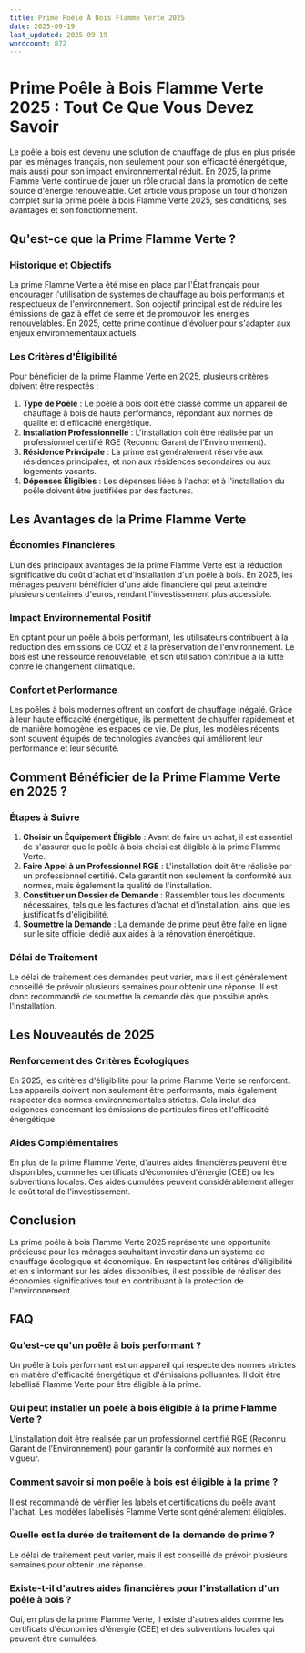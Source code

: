 ```yaml
---
title: Prime Poêle À Bois Flamme Verte 2025
date: 2025-09-19
last_updated: 2025-09-19
wordcount: 872
---
```


# Prime Poêle à Bois Flamme Verte 2025 : Tout Ce Que Vous Devez Savoir

Le poêle à bois est devenu une solution de chauffage de plus en plus prisée par les ménages français, non seulement pour son efficacité énergétique, mais aussi pour son impact environnemental réduit. En 2025, la prime Flamme Verte continue de jouer un rôle crucial dans la promotion de cette source d'énergie renouvelable. Cet article vous propose un tour d'horizon complet sur la prime poêle à bois Flamme Verte 2025, ses conditions, ses avantages et son fonctionnement.

## Qu'est-ce que la Prime Flamme Verte ?

### Historique et Objectifs

La prime Flamme Verte a été mise en place par l'État français pour encourager l'utilisation de systèmes de chauffage au bois performants et respectueux de l'environnement. Son objectif principal est de réduire les émissions de gaz à effet de serre et de promouvoir les énergies renouvelables. En 2025, cette prime continue d'évoluer pour s'adapter aux enjeux environnementaux actuels.

### Les Critères d'Éligibilité

Pour bénéficier de la prime Flamme Verte en 2025, plusieurs critères doivent être respectés :

1. **Type de Poêle** : Le poêle à bois doit être classé comme un appareil de chauffage à bois de haute performance, répondant aux normes de qualité et d'efficacité énergétique.
2. **Installation Professionnelle** : L'installation doit être réalisée par un professionnel certifié RGE (Reconnu Garant de l’Environnement).
3. **Résidence Principale** : La prime est généralement réservée aux résidences principales, et non aux résidences secondaires ou aux logements vacants.
4. **Dépenses Éligibles** : Les dépenses liées à l'achat et à l'installation du poêle doivent être justifiées par des factures.

## Les Avantages de la Prime Flamme Verte

### Économies Financières

L'un des principaux avantages de la prime Flamme Verte est la réduction significative du coût d'achat et d'installation d'un poêle à bois. En 2025, les ménages peuvent bénéficier d'une aide financière qui peut atteindre plusieurs centaines d'euros, rendant l'investissement plus accessible.

### Impact Environnemental Positif

En optant pour un poêle à bois performant, les utilisateurs contribuent à la réduction des émissions de CO2 et à la préservation de l'environnement. Le bois est une ressource renouvelable, et son utilisation contribue à la lutte contre le changement climatique.

### Confort et Performance

Les poêles à bois modernes offrent un confort de chauffage inégalé. Grâce à leur haute efficacité énergétique, ils permettent de chauffer rapidement et de manière homogène les espaces de vie. De plus, les modèles récents sont souvent équipés de technologies avancées qui améliorent leur performance et leur sécurité.

## Comment Bénéficier de la Prime Flamme Verte en 2025 ?

### Étapes à Suivre

1. **Choisir un Équipement Éligible** : Avant de faire un achat, il est essentiel de s'assurer que le poêle à bois choisi est éligible à la prime Flamme Verte.
2. **Faire Appel à un Professionnel RGE** : L'installation doit être réalisée par un professionnel certifié. Cela garantit non seulement la conformité aux normes, mais également la qualité de l'installation.
3. **Constituer un Dossier de Demande** : Rassembler tous les documents nécessaires, tels que les factures d'achat et d'installation, ainsi que les justificatifs d'éligibilité.
4. **Soumettre la Demande** : La demande de prime peut être faite en ligne sur le site officiel dédié aux aides à la rénovation énergétique.

### Délai de Traitement

Le délai de traitement des demandes peut varier, mais il est généralement conseillé de prévoir plusieurs semaines pour obtenir une réponse. Il est donc recommandé de soumettre la demande dès que possible après l'installation.

## Les Nouveautés de 2025

### Renforcement des Critères Écologiques

En 2025, les critères d'éligibilité pour la prime Flamme Verte se renforcent. Les appareils doivent non seulement être performants, mais également respecter des normes environnementales strictes. Cela inclut des exigences concernant les émissions de particules fines et l'efficacité énergétique.

### Aides Complémentaires

En plus de la prime Flamme Verte, d'autres aides financières peuvent être disponibles, comme les certificats d'économies d'énergie (CEE) ou les subventions locales. Ces aides cumulées peuvent considérablement alléger le coût total de l'investissement.

## Conclusion

La prime poêle à bois Flamme Verte 2025 représente une opportunité précieuse pour les ménages souhaitant investir dans un système de chauffage écologique et économique. En respectant les critères d'éligibilité et en s'informant sur les aides disponibles, il est possible de réaliser des économies significatives tout en contribuant à la protection de l'environnement. 

## FAQ

### Qu'est-ce qu'un poêle à bois performant ?

Un poêle à bois performant est un appareil qui respecte des normes strictes en matière d'efficacité énergétique et d'émissions polluantes. Il doit être labellisé Flamme Verte pour être éligible à la prime.

### Qui peut installer un poêle à bois éligible à la prime Flamme Verte ?

L'installation doit être réalisée par un professionnel certifié RGE (Reconnu Garant de l’Environnement) pour garantir la conformité aux normes en vigueur.

### Comment savoir si mon poêle à bois est éligible à la prime ?

Il est recommandé de vérifier les labels et certifications du poêle avant l'achat. Les modèles labellisés Flamme Verte sont généralement éligibles.

### Quelle est la durée de traitement de la demande de prime ?

Le délai de traitement peut varier, mais il est conseillé de prévoir plusieurs semaines pour obtenir une réponse.

### Existe-t-il d'autres aides financières pour l'installation d'un poêle à bois ?

Oui, en plus de la prime Flamme Verte, il existe d'autres aides comme les certificats d'économies d'énergie (CEE) et des subventions locales qui peuvent être cumulées.